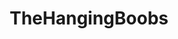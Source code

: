 ---
title: TheHangingBoobs
crosslinks:
- livven
- LucieWildeIsRetarded
- nekane
- foreskin
- HairyPussy
- tit
- lipstickery
- luciewilde
- BustyPetite
- UHDnsfw
- ofcoursethatsathing
---
